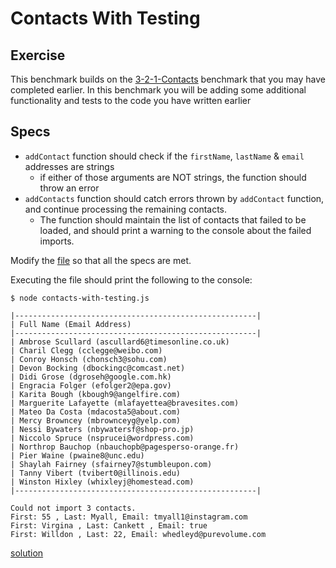 # Contacts With Testing


## Exercise

This benchmark builds on the [3-2-1-Contacts](../3-2-1-Contacts) benchmark that you may have completed earlier. In this benchmark you will be adding some additional functionality and tests to the code you have written earlier

## Specs

- `addContact` function should check if the `firstName`, `lastName` & `email` addresses are strings
  - if either of those arguments are NOT strings, the function should throw an error
- `addContacts` function should catch errors thrown by `addContact` function, and continue processing the remaining contacts.
  - The function should maintain the list of contacts that failed to be loaded, and should print a warning to the console about the failed imports.

Modify the [file](./contacts-with-testing.js) so that all the specs are met.

Executing the file should print the following to the console:
```
$ node contacts-with-testing.js

|------------------------------------------------------|
| Full Name (Email Address)
|------------------------------------------------------|
| Ambrose Scullard (ascullard6@timesonline.co.uk)
| Charil Clegg (cclegge@weibo.com)
| Conroy Honsch (chonsch3@sohu.com)
| Devon Bocking (dbockingc@comcast.net)
| Didi Grose (dgroseh@google.com.hk)
| Engracia Folger (efolger2@epa.gov)
| Karita Bough (kbough9@angelfire.com)
| Marguerite Lafayette (mlafayettea@bravesites.com)
| Mateo Da Costa (mdacosta5@about.com)
| Mercy Browncey (mbrownceyg@yelp.com)
| Nessi Bywaters (nbywatersf@shop-pro.jp)
| Niccolo Spruce (nsprucei@wordpress.com)
| Northrop Bauchop (nbauchopb@pagesperso-orange.fr)
| Pier Waine (pwaine8@unc.edu)
| Shaylah Fairney (sfairney7@stumbleupon.com)
| Tanny Vibert (tvibert0@illinois.edu)
| Winston Hixley (whixleyj@homestead.com)
|------------------------------------------------------|

Could not import 3 contacts.
First: 55 , Last: Myall, Email: tmyall1@instagram.com
First: Virgina , Last: Cankett , Email: true
First: Willdon , Last: 22, Email: whedleyd@purevolume.com

```

[solution](./contacts-with-testing-solution.js)
